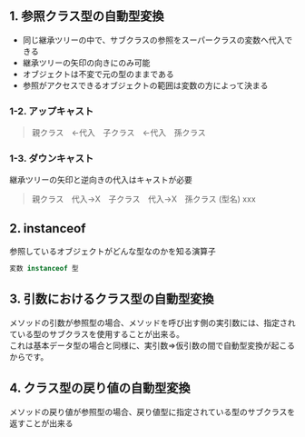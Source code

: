 ## 1. 参照クラス型の自動型変換

- 同じ継承ツリーの中で、サブクラスの参照をスーパークラスの変数へ代入できる
- 継承ツリーの矢印の向きにのみ可能
- オブジェクトは不変で元の型のままである
- 参照がアクセスできるオブジェクトの範囲は変数の方によって決まる

### 1-2. アップキャスト

> 親クラス　←代入　子クラス　←代入　孫クラス

### 1-3. ダウンキャスト

継承ツリーの矢印と逆向きの代入はキャストが必要

> 親クラス　代入→X　子クラス　代入→X　孫クラス
(型名) xxx

## 2. instanceof

参照しているオブジェクトがどんな型なのかを知る演算子

```java
変数 instanceof 型
```

## 3. 引数におけるクラス型の自動型変換

メソッドの引数が参照型の場合、メソッドを呼び出す側の実引数には、指定されている型のサブクラスを使用することが出来る。  
これは基本データ型の場合と同様に、実引数=>仮引数の間で自動型変換が起こるからです。

## 4. クラス型の戻り値の自動型変換

メソッドの戻り値が参照型の場合、戻り値型に指定されている型のサブクラスを返すことが出来る

